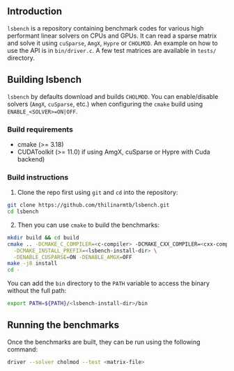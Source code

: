 ## Introduction

`lsbench` is a repository containing benchmark codes for various high performant
linear solvers on CPUs and GPUs. It can read a sparse matrix and solve it using
`cuSparse`, `AmgX`, `Hypre` or `CHOLMOD`. An example on how to use the API is in
`bin/driver.c`. A few test matrices are available in `tests/` directory.

## Building lsbench

`lsbench` by defaults download and builds `CHOLMOD`. You can enable/disable
solvers (`AmgX`, `cuSparse`, etc.) when configuring the `cmake` build using
`ENABLE_<SOLVER>=ON|OFF`.

### Build requirements

- cmake (>= 3.18)
- CUDAToolkit (>= 11.0) if using AmgX, cuSparse or Hypre with Cuda backend)

### Build instructions

1. Clone the repo first using `git` and `cd` into the repository:
```sh
git clone https://github.com/thilinarmtb/lsbench.git
cd lsbench
```

2. Then you can use `cmake` to build the benchmarks:
```sh
mkdir build && cd build 
cmake .. -DCMAKE_C_COMPILER=<c-compiler> -DCMAKE_CXX_COMPILER=<cxx-compiler> \
  -DCMAKE_INSTALL_PREFIX=<lsbench-install-dir> \
  -DENABLE_CUSPARSE=ON -DENABLE_AMGX=OFF
make -j8 install
cd -
```

You can add the `bin` directory to the `PATH` variable to access the binary
without the full path:
```sh
export PATH=${PATH}/<lsbench-install-dir>/bin
```

## Running the benchmarks

Once the benchmarks are built, they can be run using the following command:
```sh
driver --solver cholmod --test <matrix-file>
```
